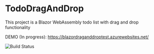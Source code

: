 # TodoDragAndDrop
This project is a Blazor WebAssembly todo list with drag and drop functionality

DEMO (In progress): https://blazordraganddroptest.azurewebsites.net/

![Build Status](https://dev.azure.com/plifesv/GithubIntegration/_apis/build/status/davicbaba.TodoDragAndDrop?branchName=main)
